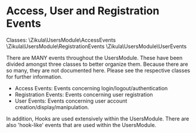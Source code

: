 Access, User and Registration Events
====================================

Classes:
    \Zikula\UsersModule\AccessEvents
    \Zikula\UsersModule\RegistrationEvents
    \Zikula\UsersModule\UserEvents

There are MANY events throughout the UsersModule. These have been divided amongst three classes to better organize them.
Because there are so many, they are not documented here. Please see the respective classes for further information.

 - Access Events: Events concerning login/logout/authentication
 - Registration Events: Events concerning user registration
 - User Events: Events concerning user account creation/display/manipulation.

In addition, Hooks are used extensively within the UsersModule. There are also 'hook-like' events that are used
within the UsersModule.
